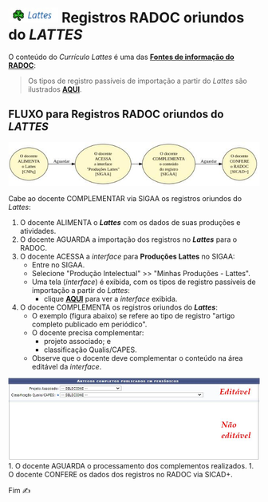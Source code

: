 # [<img src="../media/icon-lattes.jpg" width=100>](./fonte-lattes.md)  Registros RADOC oriundos do <i>LATTES</i>


O conteúdo do _Currículo Lattes_ é uma das <ins>**Fontes de informação do RADOC**</ins>:

> Os tipos de registro passíveis de importação a partir do _Lattes_ são ilustrados [**AQUI**](../media/interface-lattes.jpg).

## FLUXO para Registros RADOC oriundos do _LATTES_

[<img src="./media/fluxo-lattes.jpg" width="850">](#fluxo-para-registros-radoc-oriundos-do-lattes)

Cabe ao docente COMPLEMENTAR via SIGAA os registros oriundos do _Lattes_:
1. O docente ALIMENTA o _**Lattes**_ com os dados de suas produções e atividades.
1. O docente AGUARDA a importação dos registros no _**Lattes**_ para o RADOC.
1. O docente ACESSA a _interface_ para **Produções Lattes** no SIGAA:
   - Entre no SIGAA.
   - Selecione "Produção Intelectual" >> "Minhas Produções - Lattes".
   - Uma tela (_interface_) é exibida, com os tipos de registro passíveis de importação a partir do _Lattes_:
     - clique [**AQUI**](../media/interface-lattes.jpg) para ver a _interface_ exibida.
1. O docente COMPLEMENTA os registros oriundos do _**Lattes**_:
   - O exemplo (figura abaixo) se refere ao tipo de registro "artigo completo publicado em periódico".
   - O docente precisa complementar:
        - projeto associado; e
        - classificação Qualis/CAPES.
   - Observe que o docente deve complementar o conteúdo na área editável da _interface_.<br><a href="#fluxo-para-registros-radoc-oriundos-do-lattes">
  <img src="../media/interface-lattes-2.jpg" width="600" alt="Interface Lattes">
</a>
1. O docente AGUARDA o processamento dos complementos realizados.
1. O docente CONFERE os dados dos registros no RADOC via SICAD+.

Fim &#9997;
